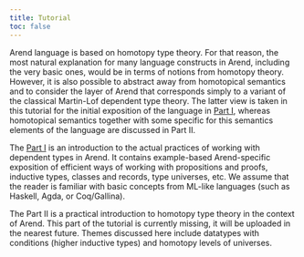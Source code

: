 ```yaml
---
title: Tutorial
toc: false
---
```


Arend language is based on homotopy type theory. For that reason, the most natural explanation for many language constructs in Arend,
including the very basic ones, would be in terms of notions from homotopy theory. However, it is also possible to abstract away from 
homotopical semantics and to consider the layer of Arend that corresponds simply to a variant of the classical Martin-Lof dependent
type theory. The latter view is taken in this tutorial for the initial exposition of the language in [Part I](PartI), whereas homotopical semantics
together with some specific for this semantics elements of the language are discussed in Part II. 

The [Part I](PartI) is an introduction to the actual practices of working with dependent types in Arend. It contains
example-based Arend-specific exposition of efficient ways of working with propositions and proofs, inductive types, classes and records,
type universes, etc. We assume that the reader is familiar with basic concepts from ML-like languages (such as Haskell, Agda, or Coq/Gallina).

The Part II is a practical introduction to homotopy type theory in the context of Arend. This part of the tutorial is currently missing, it will
be uploaded in the nearest future. Themes discussed here include datatypes with conditions (higher inductive types) and homotopy levels of
universes.
